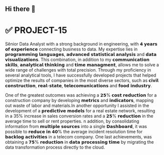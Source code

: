 ## Hi there 👋

# ✅ PROJECT-15
Sênior Data Analyst with a strong background in engineering, with 𝟰 𝘆𝗲𝗮𝗿𝘀 𝗼𝗳 𝗲𝘅𝗽𝗲𝗿𝗶𝗲𝗻𝗰𝗲 connecting business to data. My expertise lies in 𝗽𝗿𝗼𝗴𝗿𝗮𝗺𝗺𝗶𝗻𝗴 𝗹𝗮𝗻𝗴𝘂𝗮𝗴𝗲𝘀, 𝗮𝗱𝘃𝗮𝗻𝗰𝗲𝗱 𝘀𝘁𝗮𝘁𝗶𝘀𝘁𝗶𝗰𝗮𝗹 𝗮𝗻𝗮𝗹𝘆𝘀𝗶𝘀 and 𝗱𝗮𝘁𝗮 𝘃𝗶𝘀𝘂𝗮𝗹𝗶𝘇𝗮𝘁𝗶𝗼𝗻𝘀. This combination, in addition to my 𝗰𝗼𝗺𝗺𝘂𝗻𝗶𝗰𝗮𝘁𝗶𝗼𝗻 𝘀𝗸𝗶𝗹𝗹𝘀, 𝗮𝗻𝗮𝗹𝘆𝘁𝗶𝗰𝗮𝗹 𝘁𝗵𝗶𝗻𝗸𝗶𝗻𝗴 and 𝘁𝗶𝗺𝗲 𝗺𝗮𝗻𝗮𝗴𝗺𝗲𝗻𝘁, allows me to solve a wide range of challenges with total precision. Through my proficiency in several analytical tools, I have successfully developed projects that helped optimize the results of companies in the most diverse sectors, such as 𝗰𝗶𝘃𝗶𝗹 𝗰𝗼𝗻𝘀𝘁𝗿𝘂𝗰𝘁𝗶𝗼𝗻, 𝗿𝗲𝗮𝗹-𝘀𝘁𝗮𝘁𝗲, 𝘁𝗲𝗹𝗲𝗰𝗼𝗺𝘂𝗻𝗶𝗰𝗮𝘁𝗶𝗼𝗻𝘀 and 𝗳𝗼𝗼𝗱 𝗶𝗻𝗱𝘂𝘀𝘁𝗿𝘆.

One of the greatest outcomes was achieving a 𝟮𝟱% 𝗰𝗼𝘀𝘁 𝗿𝗲𝗱𝘂𝗰𝘁𝗶𝗼𝗻 for a construction company by developing 𝗺𝗲𝘁𝗿𝗶𝗰𝘀 and 𝗶𝗻𝗱𝗶𝗰𝗮𝘁𝗼𝗿𝘀, mapping out waste of labor and materials.In another opportunity I assisted in the development of a 𝗽𝗿𝗲𝗱𝗶𝗰𝘁𝗶𝘃𝗲 𝗺𝗼𝗱𝗲𝗹𝘀 for a real estate network, resulting in a 35% increase in sales conversion rates and a 𝟮𝟱% 𝗿𝗲𝗱𝘂𝗰𝘁𝗶𝗼𝗻 in the average time to sell or rent properties. n addition, by consolidating information from 𝗺𝘂𝗹𝘁𝗶𝗽𝗹𝗲 𝘀𝗼𝘂𝗿𝗰𝗲𝘀 into a single 𝗗𝗮𝘀𝗵𝗯𝗼𝗮𝗿𝗱, it was possible to 𝗿𝗲𝗱𝘂𝗰𝗲 𝗶𝗻 𝟰𝟬% the average incident resolution time for 𝗯𝗮𝗰𝗸𝗹𝗼𝗴 𝗮𝗰𝘁𝗶𝘃𝗶𝘁𝗶𝗲𝘀 in a telecom company. One last achievements, was obtaining a 𝟳𝟱% 𝗿𝗲𝗱𝘂𝗰𝘁𝗶𝗼𝗻 in 𝗱𝗮𝘁𝗮 𝗽𝗿𝗼𝗰𝗲𝘀𝘀𝗶𝗻𝗴 𝘁𝗶𝗺𝗲 by migrating the data transformation process directly to the cloud.
